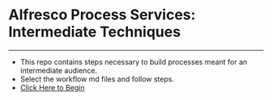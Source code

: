 # Alfresco Process Services: Intermediate Techniques

---
* This repo contains steps necessary to build processes meant for an intermediate audience.
* Select the workflow md files and follow steps.
* [Click Here to Begin](Alfresco_Process_Services:Intermediate_Techniques.md)
